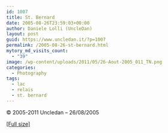 ```yaml
---
id: 1007
title: St. Bernard
date: 2005-08-26T23:59:03+00:00
author: Daniele Lolli (UncleDan)
layout: post
guid: https://www.uncledan.it/?p=1007
permalink: /2005-08-26-st-bernard.html
mytory_md_visits_count:
  - "39"
image: /wp-content/uploads/2011/05/26-Aout-2005_011_TN.png
categories:
  - Photography
tags:
  - lac
  - relais
  - st. bernard
---
```

© 2005-2011 Uncledan &#8211; 26/08/2005
  
<a title="St. Bernard" href="/wp-content/uploads/2011/05/26-Aout-2005_011.jpg" target="_blank">[Full size]</a>